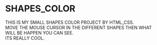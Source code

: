 # SHAPES_COLOR
THIS IS MY SMALL SHAPES COLOR PROJECT BY HTML_CSS.
<br>
MOVE THE MOUSE CURSOR IN THE DIFFERENT SHAPES THEN WHAT WILL BE HAPPEN YOU CAN SEE.
<br>
ITS REALLY COOL.
